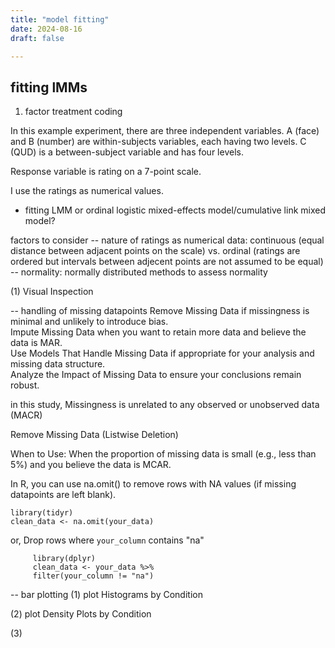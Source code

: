 ```yaml
---
title: "model fitting"
date: 2024-08-16
draft: false

---
```


## fitting lMMs

1. factor treatment coding

In this example experiment, there are three independent variables. A (face) and B (number) are within-subjects variables, each having two levels. C (QUD) is a between-subject variable and has four levels.

Response variable is rating on a 7-point scale. 

I use the ratings as numerical values. 

* fitting LMM or ordinal logistic mixed-effects model/cumulative link mixed model?

factors to consider
-- nature of ratings as numerical data: continuous (equal distance between adjacent points on the scale) vs. ordinal (ratings are ordered but intervals between adjecent points are not assumed to be equal)
-- normality: normally distributed
  methods to assess normality

(1) Visual Inspection

-- handling of missing datapoints
Remove Missing Data if missingness is minimal and unlikely to introduce bias.   
Impute Missing Data when you want to retain more data and believe the data is MAR.    
Use Models That Handle Missing Data if appropriate for your analysis and missing data structure.     
Analyze the Impact of Missing Data to ensure your conclusions remain robust.     

in this study, Missingness is unrelated to any observed or unobserved data (MACR)

Remove Missing Data (Listwise Deletion)

When to Use: When the proportion of missing data is small (e.g., less than 5%) and you believe the data is MCAR.

In R, you can use na.omit() to remove rows with NA values (if missing datapoints are left blank).

```
library(tidyr)
clean_data <- na.omit(your_data)
```

or, Drop rows where `your_column` contains "na"
```
     library(dplyr)
     clean_data <- your_data %>% 
     filter(your_column != "na")

```


-- bar plotting
(1) plot Histograms by Condition



(2) plot Density Plots by Condition

(3) 



